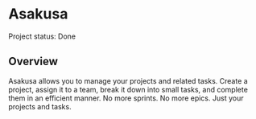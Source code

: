 # Asakusa
Project status: Done

## Overview

Asakusa allows you to manage your projects and related tasks. Create a project, assign it to a team, break it down into small tasks, and complete them in an efficient manner. No more sprints. No more epics. Just your projects and tasks. 
